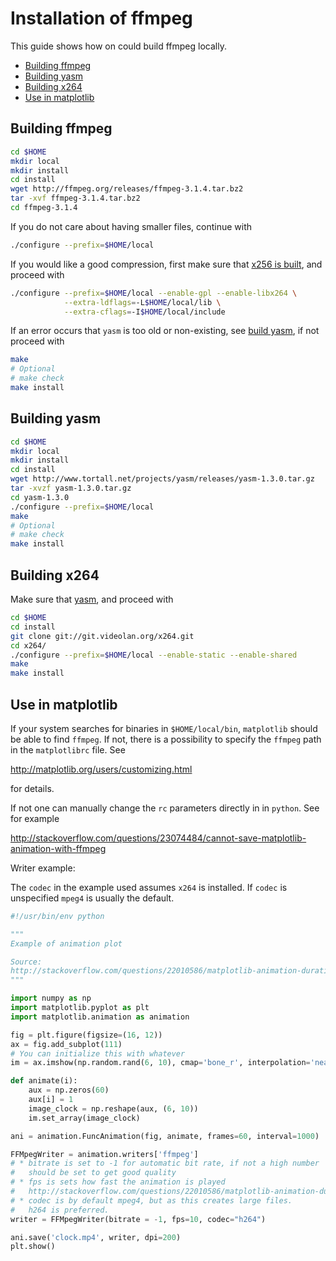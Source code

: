 # Installation of ffmpeg

This guide shows how on could build ffmpeg locally.

- [Building ffmpeg](#building-ffmpeg)
- [Building yasm](#building-yasm)
- [Building x264](#building-x264)
- [Use in matplotlib](#use-in-matplotlib)

## Building ffmpeg

```sh
cd $HOME
mkdir local
mkdir install
cd install
wget http://ffmpeg.org/releases/ffmpeg-3.1.4.tar.bz2
tar -xvf ffmpeg-3.1.4.tar.bz2
cd ffmpeg-3.1.4
```

If you do not care about having smaller files, continue with

```sh
./configure --prefix=$HOME/local
```

If you would like a good compression, first make sure that
[x256 is built](#building-x264), and proceed with

```sh
./configure --prefix=$HOME/local --enable-gpl --enable-libx264 \
            --extra-ldflags=-L$HOME/local/lib \
            --extra-cflags=-I$HOME/local/include
```


If an error occurs that `yasm` is too old or non-existing, see
[build yasm](#build-yasm), if not proceed with

```sh
make
# Optional
# make check
make install
```
## Building yasm

```sh
cd $HOME
mkdir local
mkdir install
cd install
wget http://www.tortall.net/projects/yasm/releases/yasm-1.3.0.tar.gz
tar -xvzf yasm-1.3.0.tar.gz
cd yasm-1.3.0
./configure --prefix=$HOME/local
make
# Optional
# make check
make install
```

## Building x264
Make sure that [yasm](#building-yasm), and proceed with

```sh
cd $HOME
cd install
git clone git://git.videolan.org/x264.git
cd x264/
./configure --prefix=$HOME/local --enable-static --enable-shared
make
make install
```

## Use in matplotlib
If your system searches for binaries in `$HOME/local/bin`, `matplotlib` should
be able to find `ffmpeg`. If not, there is a possibility to specify the
`ffmpeg` path in the `matplotlibrc` file. See

http://matplotlib.org/users/customizing.html

for details.

If not one can manually change the `rc` parameters directly in in `python`. See
for example

http://stackoverflow.com/questions/23074484/cannot-save-matplotlib-animation-with-ffmpeg

Writer example:

The `codec` in the example used assumes `x264` is installed.
If `codec` is unspecified `mpeg4` is usually the default.

```python
#!/usr/bin/env python

"""
Example of animation plot

Source:
http://stackoverflow.com/questions/22010586/matplotlib-animation-duration
"""

import numpy as np
import matplotlib.pyplot as plt
import matplotlib.animation as animation

fig = plt.figure(figsize=(16, 12))
ax = fig.add_subplot(111)
# You can initialize this with whatever
im = ax.imshow(np.random.rand(6, 10), cmap='bone_r', interpolation='nearest')

def animate(i):
    aux = np.zeros(60)
    aux[i] = 1
    image_clock = np.reshape(aux, (6, 10))
    im.set_array(image_clock)

ani = animation.FuncAnimation(fig, animate, frames=60, interval=1000)

FFMpegWriter = animation.writers['ffmpeg']
# * bitrate is set to -1 for automatic bit rate, if not a high number
#   should be set to get good quality
# * fps is sets how fast the animation is played
#   http://stackoverflow.com/questions/22010586/matplotlib-animation-duration
# * codec is by default mpeg4, but as this creates large files.
#   h264 is preferred.
writer = FFMpegWriter(bitrate = -1, fps=10, codec="h264")

ani.save('clock.mp4', writer, dpi=200)
plt.show()
```
